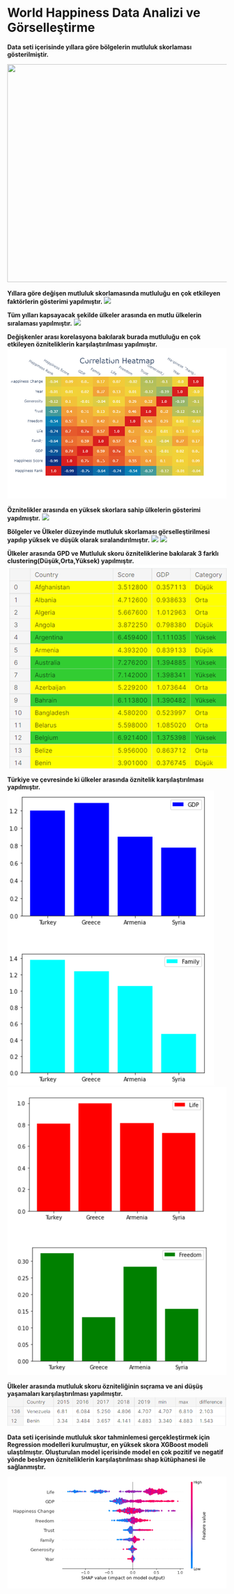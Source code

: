 # World Happiness Data Analizi ve Görselleştirme

**Data seti içerisinde yıllara göre bölgelerin mutluluk skorlaması gösterilmiştir.**
<p align="center">
  <img width="600" height="500" src="./image/bölgelermutluluk.png"/>
</p>


**Yıllara göre değişen mutluluk skorlamasında mutluluğu en çok etkileyen faktörlerin gösterimi yapılmıştır.**
<img src="./image/özniteliklermutluluk.png"/>

**Tüm yılları kapsayacak şekilde ülkeler arasında en mutlu ülkelerin sıralaması yapılmıştır.**
<img src="./image/15ülke.png"/>

**Değişkenler arası korelasyona bakılarak burada mutluluğu en çok etkileyen özniteliklerin karşılaştırılması yapılmıştır.**
<img src="./image/korelasyon.png"/>

**Öznitelikler arasında en yüksek skorlara sahip ülkelerin gösterimi yapılmıştır.**
<img src="./image/öznitelikler.png"/>

**Bölgeler ve Ülkeler düzeyinde mutluluk skorlaması görselleştirilmesi yapılıp yüksek ve düşük olarak sıralandırılmıştır.**
<img src="./image/bölge1.png"/>
<img src="./image/bölge2.png"/>

**Ülkeler arasında  GPD ve Mutluluk skoru özniteliklerine bakılarak 3 farklı clustering(Düşük,Orta,Yüksek) yapılmıştır.**
<img src="./image/sıralama.png"/>

**Türkiye ve çevresinde ki ülkeler arasında öznitelik karşılaştırılması yapılmıştır.**
<img src="./image/turkey1.png"/>
<img src="./image/turkey2.png"/>

**Ülkeler arasında mutluluk skoru özniteliğinin sıçrama ve ani düşüş yaşamaları karşılaştırılması yapılmıştır.**
<img src="./image/farklar.png"/>

**Data seti içerisinde mutluluk skor tahminlemesi gerçekleştirmek için Regression modelleri kurulmuştur, en yüksek skora XGBoost modeli ulaştılmıştır. Oluşturulan model içerisinde model en çok pozitif ve negatif yönde besleyen özniteliklerin karşılaştırılması shap kütüphanesi ile sağlanmıştır.**

<img src="./image/shap.png"/>

